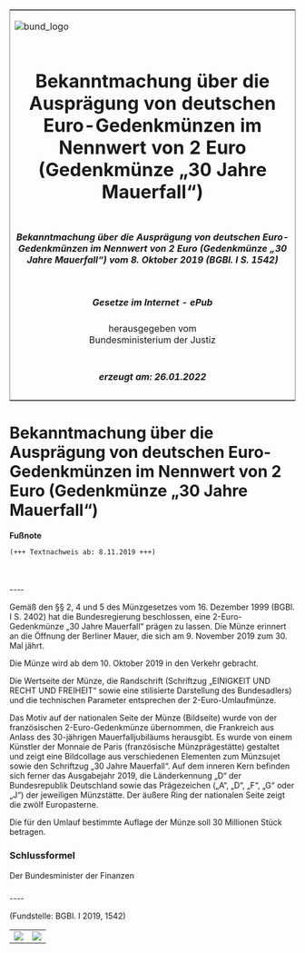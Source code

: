 <span id="DECKBLATT.html"></span>

<table border="0" frame="border" width="100%">

<tr valign="top">

<td align="left">

![bund\_logo](BfJ_2021_Web_de_de.gif)

</td>

<td align="right">

 

</td>

</tr>

<tr align="center" valign="middle">

<td colspan="2">

# Bekanntmachung über die Ausprägung von deutschen Euro-Gedenkmünzen im Nennwert von 2 Euro (Gedenkmünze „30 Jahre Mauerfall“)

</td>

</tr>

<tr align="center" valign="middle">

<td colspan="2">

##### Bekanntmachung über die Ausprägung von deutschen Euro-Gedenkmünzen im Nennwert von 2 Euro (Gedenkmünze „30 Jahre Mauerfall“) vom 8. Oktober 2019 (BGBl. I S. 1542)

</td>

</tr>

<tr align="center" valign="middle">

<td colspan="2">

  
  

##### Gesetze im Internet - ePub  
  
herausgegeben vom  
Bundesministerium der Justiz

</td>

</tr>

<tr align="center" valign="bottom">

<td colspan="2">

  
  

##### erzeugt am: 26.01.2022

</td>

</tr>

</table>

<span id="BJNR154200019.html"></span>

# Bekanntmachung über die Ausprägung von deutschen Euro-Gedenkmünzen im Nennwert von 2 Euro (Gedenkmünze „30 Jahre Mauerfall“)

<div>

  
**Fußnote**

<div class="jnhtml">

<div>

<div class="jurAbsatz">

  

``` 
(+++ Textnachweis ab: 8.11.2019 +++)

 
```

</div>

</div>

</div>

</div>

<span id="BJNR154200019BJNE000100000.html"></span>

###   
\----

<div>

<div class="jnhtml">

<div>

<div class="jurAbsatz">

Gemäß den §§ 2, 4 und 5 des Münzgesetzes vom 16. Dezember 1999 (BGBl. I
S. 2402) hat die Bundesregierung beschlossen, eine 2-Euro-Gedenkmünze
„30 Jahre Mauerfall“ prägen zu lassen. Die Münze erinnert an die
Öffnung der Berliner Mauer, die sich am 9. November 2019 zum 30. Mal
jährt.

</div>

<div class="jurAbsatz">

Die Münze wird ab dem 10. Oktober 2019 in den Verkehr gebracht.

</div>

<div class="jurAbsatz">

Die Wertseite der Münze, die Randschrift (Schriftzug „EINIGKEIT UND
RECHT UND FREIHEIT“ sowie eine stilisierte Darstellung des Bundesadlers)
und die technischen Parameter entsprechen der 2-Euro-Umlaufmünze.

</div>

<div class="jurAbsatz">

Das Motiv auf der nationalen Seite der Münze (Bildseite) wurde von der
französischen 2-Euro-Gedenkmünze übernommen, die Frankreich aus Anlass
des 30-jährigen Mauerfalljubiläums herausgibt. Es wurde von einem
Künstler der Monnaie de Paris (französische Münzprägestätte) gestaltet
und zeigt eine Bildcollage aus verschiedenen Elementen zum Münzsujet
sowie den Schriftzug „30 Jahre Mauerfall“. Auf dem inneren Kern befinden
sich ferner das Ausgabejahr 2019, die Länderkennung „D“ der
Bundesrepublik Deutschland sowie das Prägezeichen („A“, „D“, „F“, „G“
oder „J“) der jeweiligen Münzstätte. Der
<span style="white-space: nowrap">äußere Ring</span> der nationalen
Seite zeigt die zwölf Europasterne.

</div>

<div class="jurAbsatz">

Die für den Umlauf bestimmte Auflage der Münze soll 30 Millionen Stück
betragen.

</div>

</div>

</div>

</div>

<span id="BJNR154200019BJNE000200000.html"></span>

### Schlussformel  

<div>

<div class="jnhtml">

<div>

<div class="jurAbsatz">

<span class="SP">Der Bundesminister der Finanzen</span>

</div>

</div>

</div>

</div>

<span id="BJNR154200019BJNE000300000.html"></span>

###   
\----

<div>

<div class="jnhtml">

<div>

<div class="jurAbsatz">

<div class="kommentar_Fundstelle">

(Fundstelle: BGBl. I 2019, 1542)

</div>

</div>

|                                   |                                   |
| :-------------------------------: | :-------------------------------: |
| ![](bgbl1_2019_j1542-1_0010.jpeg) | ![](bgbl1_2019_j1542-1_0020.jpeg) |

</div>

</div>

</div>
